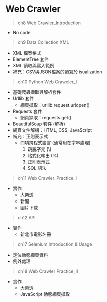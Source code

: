 # Web Crawler

> ch8  Web Crawler_Introduction
- No code

> ch9  Data Collection XML
- XML 檔案格式
- ElementTree 套件
- XML 讀取與寫入範例
- 補充：CSV與JSON檔案的讀寫於 isualization

> ch10 Python Web Craweler_I
- 基礎爬蟲擷取與解析套件
- Urllib 套件
  - 網頁擷取：urllib.request.urlopen()
- Requests 套件
  - 網頁擷取：requests.get()
- BeautifulSoup 套件 (解析)
- 網頁文件解構：HTML, CSS, JavaScript
- 補充：正則表示式
  - 四項跨程式語言 (通常用在字串處理)
    1. 跳脫字元 (\\)
    2. 格式化輸出 (%)
    3. 正則表示式
    4. SQL 語法

> ch11 Web Crawler_Practice_I
- 實作
  - 大樂透
  - 新聞
  - 圖片下載

> ch12 API
- 實作
  - 新北市電影名冊

> ch17 Selenium Introduction & Usage
- 定位動態網頁資料
- 例外處理

> ch18 Web Crawler Practice_II
- 實作
  - 大樂透
  - JavaScript 動態網頁擷取